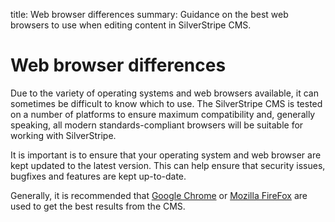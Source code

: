 title: Web browser differences
summary: Guidance on the best web browsers to use when editing content in SilverStripe CMS.

# Web browser differences

Due to the variety of operating systems and web browsers available, it can sometimes be difficult to know which to use.  The SilverStripe CMS is tested on a number of platforms to ensure maximum compatibility and, generally speaking, all modern standards-compliant browsers will be suitable for working with SilverStripe.

It is important is to ensure that your operating system and web browser are kept updated to the latest version.  This can help ensure that security issues, bugfixes and features are kept up-to-date.


Generally, it is recommended that [Google Chrome](http://google.com/chrome) or [Mozilla FireFox](http://www.mozilla.org/en-GB/firefox/) are used to get the best results from the CMS.
